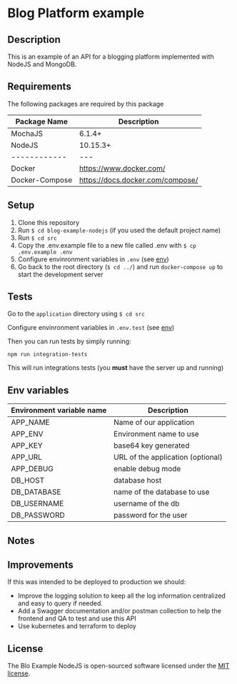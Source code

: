 # Blog Platform example

## Description

This is an example of an API for a blogging platform implemented with NodeJS and MongoDB.


## Requirements

The following packages are required by this package

| Package Name | Description |
| ------------ |  ------------------------ |
| MochaJS |  6.1.4+ |
| NodeJS |  10.15.3+ |
| ------------ | --- | ------------------------ |
| Docker | https://www.docker.com/ | latest |
| Docker-Compose | https://docs.docker.com/compose/ | latest |


## <a name="setup"></a> Setup

1. Clone this repository
2. Run `$ cd blog-example-nodejs` (if you used the default project name)
3. Run `$ cd src`
4. Copy the .env.example file to a new file called .env with `$ cp .env.example .env`
5. Configure envinronment variables in `.env` (see [env](#env))
6. Go back to the root directory (`$ cd ../`) and run `docker-compose up` to start the development server


## Tests

Go to the `application` directory using `$ cd src`

Configure envinronment variables in `.env.test` (see [env](#env))

Then you can run tests by simply running:

    npm run integration-tests


This will run integrations tests (you **must** have the server up and running)


## <a name="env"></a> Env variables

| Environment variable name | Description |
| ------------ | ------------------------ |
| APP_NAME | Name of our application |
| APP_ENV |  Environment name to use |
| APP_KEY |  base64 key generated |
| APP_URL | URL of the application (optional)
| APP_DEBUG | enable debug mode  |
| DB_HOST | database host  |
| DB_DATABASE | name of the database to use  |
| DB_USERNAME | username of the db  |
| DB_PASSWORD | password for the user  |


## Notes

## Improvements

If this was intended to be deployed to production we should:
- Improve the logging solution to keep all the log information centralized and easy to query if needed.
- Add a Swagger documentation and/or postman collection to help the frontend and QA to test and use this API
- Use kubernetes and terraform to deploy

## License

The Blo Example NodeJS is open-sourced software licensed under the [MIT license](https://opensource.org/licenses/MIT).